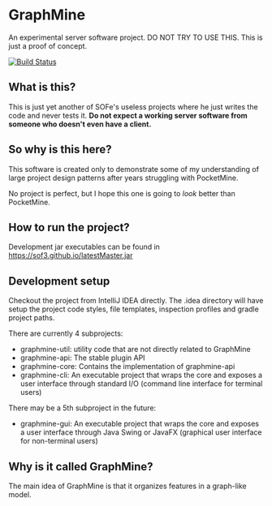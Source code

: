 # GraphMine
An experimental server software project. DO NOT TRY TO USE THIS. This is just a proof of concept.

[![Build Status](https://travis-ci.org/SOF3/GraphMine.svg?branch=master)](https://travis-ci.org/SOF3/GraphMine)

## What is this?
This is just yet another of SOFe's useless projects where he just writes the code and never tests it. **Do not expect a working server software from someone who doesn't even have a client.**

## So why is this here?
This software is created only to demonstrate some of my understanding of large project design patterns after years struggling with PocketMine.

No project is perfect, but I hope this one is going to *look* better than PocketMine.

## How to run the project?
Development jar executables can be found in https://sof3.github.io/latestMaster.jar

## Development setup
Checkout the project from IntelliJ IDEA directly. The .idea directory will have setup the project code styles, file templates, inspection profiles and gradle project paths.

There are currently 4 subprojects:
- graphmine-util: utility code that are not directly related to GraphMine
- graphmine-api: The stable plugin API
- graphmine-core: Contains the implementation of graphmine-api
- graphmine-cli: An executable project that wraps the core and exposes a user interface through standard I/O (command line interface for terminal users)

There may be a 5th subproject in the future:
- graphmine-gui: An executable project that wraps the core and exposes a user interface through Java Swing or JavaFX (graphical user interface for non-terminal users)

## Why is it called GraphMine?
The main idea of GraphMine is that it organizes features in a graph-like model.
